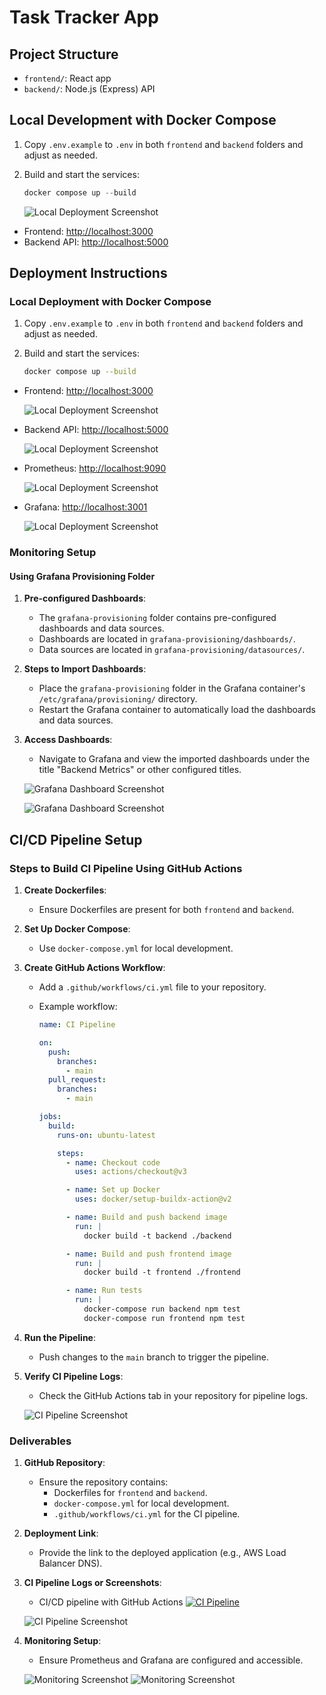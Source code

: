 # Task Tracker App

## Project Structure

- `frontend/`: React app
- `backend/`: Node.js (Express) API

## Local Development with Docker Compose

1. Copy `.env.example` to `.env` in both `frontend` and `backend` folders and adjust as needed.
2. Build and start the services:

   ```powershell
   docker compose up --build
   ```
   ![Local Deployment Screenshot](./screenshots/docker-compose-local.png)

- Frontend: <http://localhost:3000>
- Backend API: <http://localhost:5000>

## Deployment Instructions

### Local Deployment with Docker Compose

1. Copy `.env.example` to `.env` in both `frontend` and `backend` folders and adjust as needed.
2. Build and start the services:

   ```bash
   docker compose up --build
   ```

- Frontend: [http://localhost:3000](http://localhost:3000)

   ![Local Deployment Screenshot](./screenshots/Local%20dev%20-%20React%20app.png)

- Backend API: [http://localhost:5000](http://localhost:5000)

   ![Local Deployment Screenshot](./screenshots/Local%20dev%20-%20backend%20server.png)

- Prometheus: [http://localhost:9090](http://localhost:9090)

   ![Local Deployment Screenshot](./screenshots/Local%20dev%20-%20Prometheus%20UI.png)

- Grafana: [http://localhost:3001](http://localhost:3001)

   ![Local Deployment Screenshot](./screenshots/Local%20dev%20-%20Grafana%20UI.png)

### Monitoring Setup

#### Using Grafana Provisioning Folder

1. **Pre-configured Dashboards**:
   - The `grafana-provisioning` folder contains pre-configured dashboards and data sources.
   - Dashboards are located in `grafana-provisioning/dashboards/`.
   - Data sources are located in `grafana-provisioning/datasources/`.

2. **Steps to Import Dashboards**:
   - Place the `grafana-provisioning` folder in the Grafana container's `/etc/grafana/provisioning/` directory.
   - Restart the Grafana container to automatically load the dashboards and data sources.

3. **Access Dashboards**:
   - Navigate to Grafana and view the imported dashboards under the title "Backend Metrics" or other configured titles.

   ![Grafana Dashboard Screenshot](./screenshots/local%20dev%20-%20Grafana%20import%20dashboard.png)
   
   ![Grafana Dashboard Screenshot](./screenshots/local%20dev%20-%20Grafana%20dahsboard.png)

## CI/CD Pipeline Setup

### Steps to Build CI Pipeline Using GitHub Actions

1. **Create Dockerfiles**:
   - Ensure Dockerfiles are present for both `frontend` and `backend`.

2. **Set Up Docker Compose**:
   - Use `docker-compose.yml` for local development.

3. **Create GitHub Actions Workflow**:
   - Add a `.github/workflows/ci.yml` file to your repository.
   - Example workflow:

     ```yaml
     name: CI Pipeline

     on:
       push:
         branches:
           - main
       pull_request:
         branches:
           - main

     jobs:
       build:
         runs-on: ubuntu-latest

         steps:
           - name: Checkout code
             uses: actions/checkout@v3

           - name: Set up Docker
             uses: docker/setup-buildx-action@v2

           - name: Build and push backend image
             run: |
               docker build -t backend ./backend

           - name: Build and push frontend image
             run: |
               docker build -t frontend ./frontend

           - name: Run tests
             run: |
               docker-compose run backend npm test
               docker-compose run frontend npm test
     ```

4. **Run the Pipeline**:
   - Push changes to the `main` branch to trigger the pipeline.

5. **Verify CI Pipeline Logs**:
   - Check the GitHub Actions tab in your repository for pipeline logs.

   ![CI Pipeline Screenshot](./screenshots/Workflow%20-%20Build%20&%20Deploy%20successful.png)

### Deliverables

1. **GitHub Repository**:
   - Ensure the repository contains:
     - Dockerfiles for `frontend` and `backend`.
     - `docker-compose.yml` for local development.
     - `.github/workflows/ci.yml` for the CI pipeline.

2. **Deployment Link**:
   - Provide the link to the deployed application (e.g., AWS Load Balancer DNS).

3. **CI Pipeline Logs or Screenshots**:
   - CI/CD pipeline with GitHub Actions
  [![CI Pipeline](https://github.com/franklynux/Task-Tracker-App/actions/workflows/ci.yml/badge.svg?event=deployment)](https://github.com/franklynux/Task-Tracker-App/actions/workflows/ci.yml)

   ![CI Pipeline Screenshot](./screenshots/GithubAction%20-%20build%20&%20deploy%20successful.png)

4. **Monitoring Setup**:
   - Ensure Prometheus and Grafana are configured and accessible.

   ![Monitoring Screenshot](./screenshots/Prometheus%20UI%20-%20via%20network%20address.png)
   ![Monitoring Screenshot](./screenshots/Grafana%20UI%20-%20via%20network%20address.png)
   
